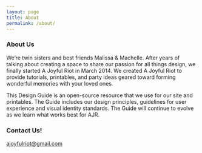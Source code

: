 ```yaml
---
layout: page
title: About
permalink: /about/
---
```


### About Us

We’re twin sisters and best friends Malissa & Machelle. After years of talking about creating a space to share our passion for all things design, we finally started A Joyful Riot in March 2014. We created A Joyful Riot to provide tutorials, printables, and party ideas geared toward forming wonderful memories with your loved ones.

This Design Guide is an open-source resource that we use for our site and printables. The Guide includes our design principles, guidelines for user experience and visual identity standards. The Guide will continue to evolve as we learn what works best for AJR. 

### Contact Us!

[ajoyfulriot@gmail.com](mailto:ajoyfulriot@gmail.com)
